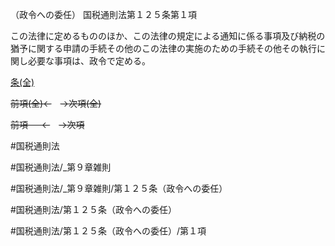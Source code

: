 （政令への委任）
国税通則法第１２５条第１項

この法律に定めるもののほか、この法律の規定による通知に係る事項及び納税の猶予に関する申請の手続その他のこの法律の実施のための手続その他その執行に関し必要な事項は、政令で定める。

[条(全)](国税通則法＿＿＿＿＿第１２５条_.md)

~~前項(全)←~~　~~→次項(全)~~

~~前項 　 ←~~　~~→次項~~



#国税通則法

#国税通則法/_第９章雑則

#国税通則法/_第９章雑則/第１２５条（政令への委任）

#国税通則法/第１２５条（政令への委任）

#国税通則法/第１２５条（政令への委任）/第１項

